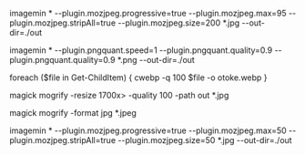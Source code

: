 imagemin * --plugin.mozjpeg.progressive=true --plugin.mozjpeg.max=95 --plugin.mozjpeg.stripAll=true --plugin.mozjpeg.size=200 *.jpg --out-dir=./out

imagemin * --plugin.pngquant.speed=1 --plugin.pngquant.quality=0.9 --plugin.pngquant.quality=0.9 *.png --out-dir=./out

foreach ($file in Get-ChildItem) { cwebp -q 100 $file -o otoke.webp }

magick mogrify -resize 1700x> -quality 100 -path out *.jpg

magick mogrify -format jpg *.jpeg   

imagemin * --plugin.mozjpeg.progressive=true --plugin.mozjpeg.max=50 --plugin.mozjpeg.stripAll=true --plugin.mozjpeg.size=50 *.jpg --out-dir=./out